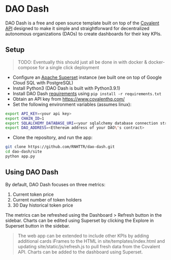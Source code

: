 # DAO Dash
DAO Dash is a free and open source template built on top of the [Covalent API](https://www.covalenthq.com/) designed to make it simple and straightforward for decentralized autonomous organizations (DAOs) to create dashboards for their key KPIs.

## Setup
> TODO: Eventually this should just all be done in with docker & docker-compose for a single click deployment

* Configure an [Apache Superset](https://superset.apache.org/) instance (we built one on top of Google Cloud SQL with PostgreSQL)
* Install Python3 (DAO Dash is built with Python3.9.1) 
* Install DAO Dash [requirements](site/requirements.txt) using `pip install -r requirements.txt`
* Obtain an API key from https://www.covalenthq.com/
* Set the following environment variables (assumes linux):
```bash
export API_KEY=<your api key>
export CHAIN_ID=1
export SQLALCHEMY_DATABASE_URI=<your sqlalchemy database connection string>
export DAO_ADDRESS=<Ethereum address of your DAO\'s contract>
```
* Clone the repository, and run the app:
```bash
git clone https://github.com/RNHTTR/dao-dash.git
cd dao-dash/site
python app.py
```

## Using DAO Dash
By default, DAO Dash focuses on three metrics:
1. Current token price
2. Current number of token holders
3. 30 Day historical token price

The metrics can be refreshed using the Dashboard > Refresh button in the sidebar. Charts can be edited using Superset by clicking the Explore in Superset button in the sidebar.

> The web app can be extended to include other KPIs by adding additional cards iFrames to the HTML in site/templates/index.html and updating site/static/js/refresh.js to pull fresh data from the Covalent API. Charts can be added to the dashboard using Superset.
